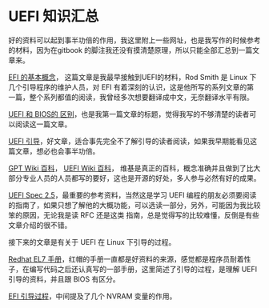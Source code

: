 # UEFI 知识汇总

好的资料可以起到事半功倍的作用，我这里附上一些网址，也是我写作的时候参考的材料，因为在gitbook 的脚注我还没有摸清楚原理，所以只能全部汇总到一篇文章来。

[EFI 的基本概念](http://www.rodsbooks.com/efi-bootloaders/principles.html)， 这篇文章是我最早接触到UEFI的材料，Rod Smith 是 Linux 下几个引导程序的维护人员，对 EFI 有着深刻的认识，这是他所写的系列文章的第一篇，整个系列都值的阅读，我曾经多次想要翻译成中文，无奈翻译水平有限。

[UEFI 和 BIOS的 区别](https://www.howtogeek.com/56958/htg-explains-how-uefi-will-replace-the-bios/)，也是我第一篇文章的标题，觉得我写的不够清楚的读者可以阅读这一篇文章。

[UEFI 引导](https://www.happyassassin.net/2014/01/25/uefi-boot-how-does-that-actually-work-then/)，好文章，适合事先完全不了解引导的读者阅读，如果我早期能看见这篇文章，想必也会事半功倍。

[GPT Wiki 百科](https://en.wikipedia.org/wiki/GUID_Partition_Table)， [UEFI Wiki 百科](https://en.wikipedia.org/wiki/Unified_Extensible_Firmware_Interface)， 维基是真正的百科，概念准确并且做到了比大部分专业人员的人员都写的要好，这也是开源的好处，多人参与必然有好的成果。

[UEFI Spec 2.5](http://www.uefi.org/sites/default/files/resources/UEFI%202_5.pdf#page=536)，最重要的参考资料，当然这是学习 UEFI 编程的朋友必须要阅读的指南了，如果只想了解他的大概功能，可以选读一部分，另外，可能因为我比较笨的原因，无论我是读 RFC 还是这类 指南，总是觉得写的比较难懂，反倒是有些文章介绍的很不错。

接下来的文章是有关于 UEFI 在 Linux 下引导的过程。

[Redhat EL7 手册](https://access.redhat.com/documentation/en-us/red_hat_enterprise_linux/6/html/installation_guide/s1-boot-init-shutdown-process)，红帽的手册一直都是好资料的来源，感觉都是程序员耐着性子，在编写代码之后还认真写的一部手册，这里简述了引导的过程，是理解 UEFI 引导的资料，并且跟 BIOS 有区分。

[EFI 引导过程](https://jdebp.eu/FGA/efi-boot-process.html)，中间提及了几个 NVRAM 变量的作用。



